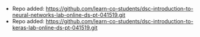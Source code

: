 
- Repo added: https://github.com/learn-co-students/dsc-introduction-to-neural-networks-lab-online-ds-pt-041519.git
- Repo added: https://github.com/learn-co-students/dsc-introduction-to-keras-lab-online-ds-pt-041519.git